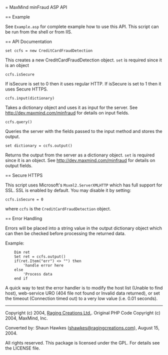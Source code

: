 = MaxMind minFraud ASP API

== Example

See `Example.asp` for complete example how to use this API. This script can be
run from the shell or from IIS.

== API Documentation

```
set ccfs = new CreditCardFraudDetection
```

This creates a new CreditCardFraudDetection object. `set` is required since it
is an object

```
ccfs.isSecure
```

If isSecure is set to 0 then it uses regular HTTP. If isSecure is set to 1
then it uses Secure HTTPS.

```
ccfs.input(dictionary)
```

Takes a dictionary object and uses it as input for the server. See
http://dev.maxmind.com/minfraud for details on input fields.

```
ccfs.query()
```

Queries the server with the fields passed to the input method and stores the
output.

```
set dictionary = ccfs.output()
```

Returns the output from the server as a dictionary object. `set` is required
since it is an object. See http://dev.maxmind.com/minfraud for details on
output fields.

== Secure HTTPS

This script uses Microsoft's `Msxml2.ServerXMLHTTP` which has full support for
SSL. SSL is enabled by default. You may disable it by setting:

```
ccfs.isSecure = 0
```

where `ccfs` is the `CreditCardFraudDetection` object.

== Error Handling

Errors will be placed into a string value in the output dictionary object
which can then be checked before processing the returned data.

Example:

```
    Dim ret
    Set ret = ccfs.output()
    if(ret.Item("err") <> "") then
        'handle error here
    else
        'Process data
    end if
```

A quick way to test the error handler is to modify the host list (Unable to
find host), web-service URO (404 file not found or Invalid data returned), or
set the timeout (Connection timed out) to a very low value (i.e. 0.01
seconds).

---------------------------------------
Copyright (c) 2004, [Raging Creations Ltd.](http://www.ragingcreations.com/).
Original PHP Code Copyright (c) 2004, MaxMind, Inc.

Converted by: Shaun Hawkes (shawkes@ragingcreations.com), August 15, 2004.

All rights reserved.  This package is licensed under the GPL. For details see
the LICENSE file.
